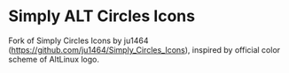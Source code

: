 # Simply ALT Circles Icons
Fork of Simply Circles Icons by ju1464 (https://github.com/ju1464/Simply_Circles_Icons), inspired by official color scheme of AltLinux logo.
